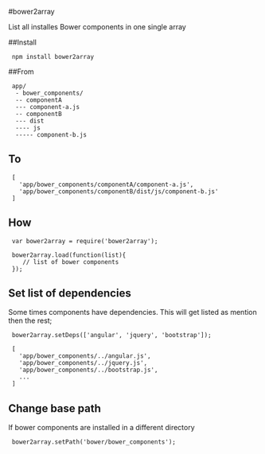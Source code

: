 #bower2array

List all installes Bower components in one single array

##Install

     npm install bower2array

##From

     app/
      - bower_components/
      -- componentA
      --- component-a.js
      -- componentB
      --- dist
      ---- js
      ----- component-b.js


## To

     [
       'app/bower_components/componentA/component-a.js',
       'app/bower_components/componentB/dist/js/component-b.js'
     ]

## How

     var bower2array = require('bower2array');

     bower2array.load(function(list){
        // list of bower components
     });

## Set list of dependencies

Some times components have dependencies. This will get listed as mention then the rest;

     bower2array.setDeps(['angular', 'jquery', 'bootstrap']);

     [
       'app/bower_components/../angular.js',
       'app/bower_components/../jquery.js',
       'app/bower_components/../bootstrap.js',
       ...
     ]

## Change base path

If bower components are installed in a different directory

     bower2array.setPath('bower/bower_components');
